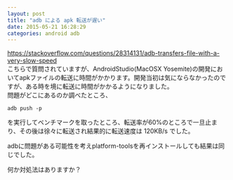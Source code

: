 ```yaml
---
layout: post
title: "adb による apk 転送が遅い"
date: 2015-05-21 16:28:29
categories: android adb
---
```

<p><a href="https://stackoverflow.com/questions/28314131/adb-transfers-file-with-a-very-slow-speed">https://stackoverflow.com/questions/28314131/adb-transfers-file-with-a-very-slow-speed</a><br>
こちらで質問されていますが、AndroidStudio(MacOSX Yosemite)の開発においてapkファイルの転送に時間がかかります。開発当初は気にならなかったのですが、ある時を境に転送に時間がかかるようになりました。<br>
問題がどこにあるのか調べたところ、</p>

<pre><code>adb push -p
</code></pre>

<p>を実行してベンチマークを取ったところ、転送率が60%のところで一旦止まり、その後は徐々に転送され結果的に転送速度は 120KB/s でした。</p>

<p>adbに問題がある可能性を考えplatform-toolsを再インストールしても結果は同じでした。</p>

<p>何か対処法はありますか？</p>
